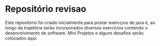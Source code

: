 # Repositório revisao
Este repositório foi criado inicialmente para postar exercçios de java e, ao longo da trajetória serão incorporados diversos exercícios contendo o desenvolvimento de software.
Mini Projetos e alguns desafios serão colocados aqui.
